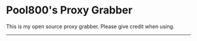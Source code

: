 # Pool800's Proxy Grabber
This is my open source proxy grabber. Please give credit when using.

___________________________________________________________________________________________________________________________________________
